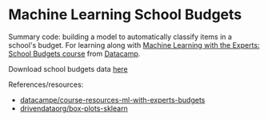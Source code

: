# Machine Learning School Budgets
Summary code: building a model to automatically classify items in a school's budget. For learning along with [Machine Learning with the Experts: School Budgets course](https://www.datacamp.com/courses/machine-learning-with-the-experts-school-budgets) from [Datacamp](https://www.datacamp.com).

Download school budgets data [here](https://s3.amazonaws.com/drivendata/data/4/public/da1dd36a-a497-42c7-b3f3-4a225944bdba.zip)

References/resources: 
- [datacampe/course-resources-ml-with-experts-budgets](https://github.com/datacamp/course-resources-ml-with-experts-budgets)
- [drivendataorg/box-plots-sklearn](https://github.com/drivendataorg/box-plots-sklearn)